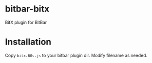 # bitbar-bitx
BitX plugin for BitBar

# Installation
Copy `bitx.60s.js` to your bitbar plugin dir. Modify filename as needed.
